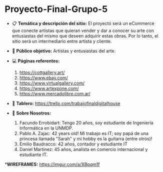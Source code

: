 # Proyecto-Final-Grupo-5


* 📋 __Temática y descripción del sitio:__
   El proyectó será un eCommerce que conecte artistas que quieran vender y dar a
   conocer su arte con entusiastas del mismo que deseen adquirir estas obras. Por
   lo tanto, el sitio será un intermediario entre artista y cliente.

* 👀 __Público objetivo:__
    Artistas y entusiastas del arte.

* 💻 __Páginas referentes:__
    1. https://cottgallery.art/
    2. https://www.ebay.com/
    3. https://www.virtualgallery.com/
    4. https://www.artexpone.com/
    5. https://www.mercadolibre.com.ar/

* 🔲 __Tablero:__
    https://trello.com/trabajofinaldigitalhouse

* 💁 __Sobre Nosotros:__
    1. Facundo Errobidart: Tengo 20 años, soy estudiante de Ingeniería Informática en la UNMDP.
    2. Pablo A. Zajac: 42 years old! Mi trabajo es IT; soy papá de una princesa llamada "Sarah" y mi hobby es la guitarra (entre otros)!
    3. Emilio Baudracco: 42 años, contador y estudiante IT
    4. Daniel Martinez: 45 años, analista en comercio internacional y estudiante IT.

*__WIREFRAMES:__ https://imgur.com/a/XBpqm1f

